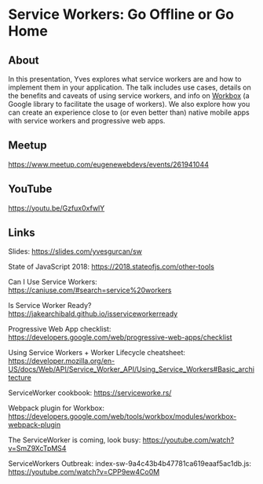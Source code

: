 # Service Workers: Go Offline or Go Home

## About

In this presentation, Yves explores what service workers are and how to implement them in your application. The talk includes use cases, details on the benefits and caveats of using service workers, and info on [Workbox](https://developers.google.com/web/tools/workbox) (a Google library to facilitate the usage of workers). We also explore how you can create an experience close to (or even better than) native mobile apps with service workers and progressive web apps.

## Meetup

https://www.meetup.com/eugenewebdevs/events/261941044

## YouTube

https://youtu.be/Gzfux0xfwlY

## Links

Slides: https://slides.com/yvesgurcan/sw

State of JavaScript 2018: https://2018.stateofjs.com/other-tools

Can I Use Service Workers: https://caniuse.com/#search=service%20workers

Is Service Worker Ready? https://jakearchibald.github.io/isserviceworkerready

Progressive Web App checklist: https://developers.google.com/web/progressive-web-apps/checklist

Using Service Workers + Worker Lifecycle cheatsheet: https://developer.mozilla.org/en-US/docs/Web/API/Service_Worker_API/Using_Service_Workers#Basic_architecture

ServiceWorker cookbook: https://serviceworke.rs/

Webpack plugin for Workbox: https://developers.google.com/web/tools/workbox/modules/workbox-webpack-plugin

The ServiceWorker is coming, look busy: https://youtube.com/watch?v=SmZ9XcTpMS4

ServiceWorkers Outbreak: index-sw-9a4c43b4b47781ca619eaaf5ac1db.js: https://youtube.com/watch?v=CPP9ew4Co0M
